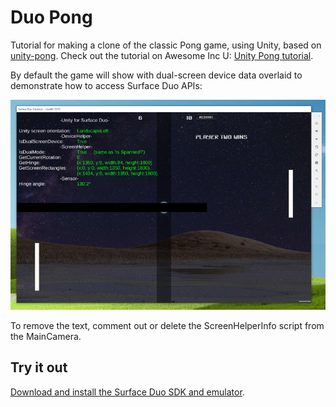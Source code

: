 # Duo Pong

Tutorial for making a clone of the classic Pong game, using Unity, based on [unity-pong](https://github.com/ainc/unity-pong). Check out the tutorial on Awesome Inc U: [Unity Pong tutorial](https://www.awesomeincu.com/tutorials/unity-pong/).

By default the game will show with dual-screen device data overlaid to demonstrate how to access Surface Duo APIs:

![Pong game with device data](Screenshots/pong-screenhelper-800.png)

To remove the text, comment out or delete the ScreenHelperInfo script from the MainCamera.

## Try it out

[Download and install the Surface Duo SDK and emulator](https://docs.microsoft.com/dual-screen/android/get-duo-sdk).